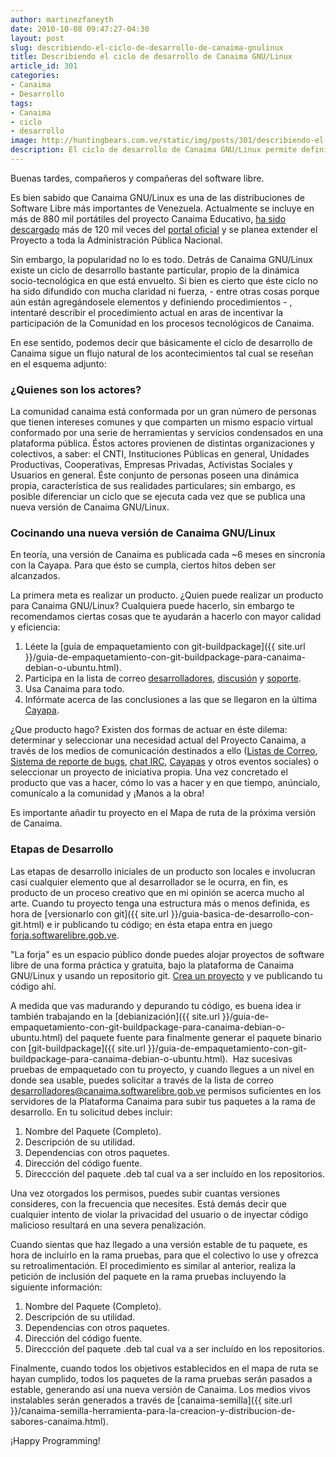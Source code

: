 ```yaml
---
author: martinezfaneyth
date: 2010-10-08 09:47:27-04:30
layout: post
slug: describiendo-el-ciclo-de-desarrollo-de-canaima-gnulinux
title: Describiendo el ciclo de desarrollo de Canaima GNU/Linux
article_id: 301
categories:
- Canaima
- Desarrollo
tags:
- Canaima
- ciclo
- desarrollo
image: http://huntingbears.com.ve/static/img/posts/301/describiendo-el-ciclo-de-desarrollo-de-canaima-gnulinux__1.jpg
description: El ciclo de desarrollo de Canaima GNU/Linux permite definir un flujo de trabajo para los integrantes del proyecto.
---
```


Buenas tardes, compañeros y compañeras del software libre.

Es bien sabido que Canaima GNU/Linux es una de las distribuciones de Software Libre más importantes de Venezuela. Actualmente se incluye en más de 880 mil portátiles del proyecto Canaima Educativo, [ha sido descargado](http://estadisticas.canaima.softwarelibre.gob.ve) más de 120 mil veces del [portal oficial](http://canaima.softwarelibre.gob.ve) y se planea extender el Proyecto a toda la Administración Pública Nacional.

Sin embargo, la popularidad no lo es todo. Detrás de Canaima GNU/Linux existe un ciclo de desarrollo bastante particular, propio de la dinámica socio-tecnológica en que está envuelto. Si bien es cierto que éste ciclo no ha sido difundido con mucha claridad ni fuerza, - entre otras cosas porque aún están agregándosele elementos y definiendo procedimientos - , intentaré describir el procedimiento actual en aras de incentivar la participación de la Comunidad en los procesos tecnológicos de Canaima.

En ese sentido, podemos decir que básicamente el ciclo de desarrollo de Canaima sigue un flujo natural de los acontecimientos tal cual se reseñan en el esquema adjunto:

<span class="figure figure-100" data-figure-src="http://huntingbears.com.ve/static/img/posts/301/describiendo-el-ciclo-de-desarrollo-de-canaima-gnulinux__2.jpg" data-figure-href="http://huntingbears.com.ve/static/img/posts/301/describiendo-el-ciclo-de-desarrollo-de-canaima-gnulinux__1.jpg"></span>

### ¿Quienes son los actores?

La comunidad canaima está conformada por un gran número de personas que tienen intereses comunes y que comparten un mismo espacio virtual conformado por una serie de herramientas y servicios condensados en una plataforma pública. Éstos actores provienen de distintas organizaciones y colectivos, a saber: el CNTI, Instituciones Públicas en general, Unidades Productivas, Cooperativas, Empresas Privadas, Activistas Sociales y Usuarios en general. Éste conjunto de personas poseen una dinámica propia, característica de sus realidades particulares; sin embargo, es posible diferenciar un ciclo que se ejecuta cada vez que se publica una nueva versión de Canaima GNU/Linux.

### Cocinando una nueva versión de Canaima GNU/Linux

En teoría, una versión de Canaima es publicada cada ~6 meses en sincronía con la Cayapa. Para que ésto se cumpla, ciertos hitos deben ser alcanzados.

La primera meta es realizar un producto. ¿Quien puede realizar un producto para Canaima GNU/Linux? Cualquiera puede hacerlo, sin embargo te recomendamos ciertas cosas que te ayudarán a hacerlo con mayor calidad y eficiencia:

1. Léete la [guía de empaquetamiento con git-buildpackage]({{ site.url }}/guia-de-empaquetamiento-con-git-buildpackage-para-canaima-debian-o-ubuntu.html).
2. Participa en la lista de correo [desarrolladores](http://listas.canaima.softwarelibre.gob.ve/cgi-bin/mailman/listinfo/desarrolladores), [discusión](http://listas.canaima.softwarelibre.gob.ve/cgi-bin/mailman/listinfo/discusion) y [soporte](http://listas.canaima.softwarelibre.gob.ve/cgi-bin/mailman/listinfo/soporte).
3. Usa Canaima para todo.
4. Infórmate acerca de las conclusiones a las que se llegaron en la última [Cayapa](http://cayapa.canaima.softwarelibre.gob.ve).

¿Que producto hago? Existen dos formas de actuar en éste dilema: determinar y seleccionar una necesidad actual del Proyecto Canaima, a través de los medios de comunicación destinados a ello ([Listas de Correo](http://listas.canaima.softwarelibre.gob.ve/cgi-bin/mailman/listinfo), [Sistema de reporte de bugs](http://trac.canaima.softwarelibre.gob.ve/canaima/), [chat IRC](http://canaima.softwarelibre.gob.ve/Soporte), [Cayapas](http://cayapa.canaima.softwarelibre.gob.ve) y otros eventos sociales) o seleccionar un proyecto de iniciativa propia. Una vez concretado el producto que vas a hacer, cómo lo vas a hacer y en que tiempo, anúncialo, comunícalo a la comunidad y ¡Manos a la obra!

Es importante añadir tu proyecto en el Mapa de ruta de la próxima versión de Canaima.

### Etapas de Desarrollo

Las etapas de desarrollo iniciales de un producto son locales e involucran casi cualquier elemento que al desarrollador se le ocurra, en fin, es producto de un proceso creativo que en mi opinión se acerca mucho al arte. Cuando tu proyecto tenga una estructura más o menos definida, es hora de [versionarlo con git]({{ site.url }}/guia-basica-de-desarrollo-con-git.html) e ir publicando tu código; en ésta etapa entra en juego [forja.softwarelibre.gob.ve](http://forja.softwarelibre.gob.ve).

"La forja" es un espacio público donde puedes alojar proyectos de software libre de una forma práctica y gratuita, bajo la plataforma de Canaima GNU/Linux y usando un repositorio git. [Crea un proyecto](http://forja.softwarelibre.gob.ve/) y ve publicando tu código ahí.

A medida que vas madurando y depurando tu código, es buena idea ir también trabajando en la [debianización]({{ site.url }}/guia-de-empaquetamiento-con-git-buildpackage-para-canaima-debian-o-ubuntu.html) del paquete fuente para finalmente generar el paquete binario con [git-buildpackage]({{ site.url }}/guia-de-empaquetamiento-con-git-buildpackage-para-canaima-debian-o-ubuntu.html).  Haz sucesivas pruebas de empaquetado con tu proyecto, y cuando llegues a un nivel en donde sea usable, puedes solicitar a través de la lista de correo [desarrolladores@canaima.softwarelibre.gob.ve](http://listas.canaima.softwarelibre.gob.ve/cgi-bin/mailman/listinfo/desarrolladores) permisos suficientes en los servidores de la Plataforma Canaima para subir tus paquetes a la rama de desarrollo. En tu solicitud debes incluir:

1. Nombre del Paquete (Completo).
2. Descripción de su utilidad.
3. Dependencias con otros paquetes.
4. Dirección del código fuente.
5. Direccción del paquete .deb tal cual va a ser incluído en los repositorios.

Una vez otorgados los permisos, puedes subir cuantas versiones consideres, con la frecuencia que necesites. Está demás decir que cualquier intento de violar la privacidad del usuario o de inyectar código malicioso resultará en una severa penalización.

Cuando sientas que haz llegado a una versión estable de tu paquete, es hora de incluírlo en la rama pruebas, para que el colectivo lo use y ofrezca su retroalimentación. El procedimiento es similar al anterior, realiza la petición de inclusión del paquete en la rama pruebas incluyendo la siguiente información:

1. Nombre del Paquete (Completo).
2. Descripción de su utilidad.
3. Dependencias con otros paquetes.
4. Dirección del código fuente.
5. Direccción del paquete .deb tal cual va a ser incluído en los repositorios.

Finalmente, cuando todos los objetivos establecidos en el mapa de ruta se hayan cumplido, todos los paquetes de la rama pruebas serán pasados a estable, generando así una nueva versión de Canaima. Los medios vivos instalables serán generados a través de [canaima-semilla]({{ site.url }}/canaima-semilla-herramienta-para-la-creacion-y-distribucion-de-sabores-canaima.html).

¡Happy Programming!
